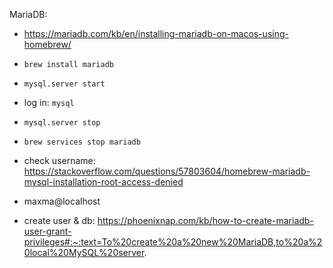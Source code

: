 MariaDB: 
- https://mariadb.com/kb/en/installing-mariadb-on-macos-using-homebrew/
- `brew install mariadb`
- `mysql.server start`
- log in: `mysql` 
- `mysql.server stop`
- `brew services stop mariadb`

- check username: https://stackoverflow.com/questions/57803604/homebrew-mariadb-mysql-installation-root-access-denied
- maxma@localhost
- create user & db: https://phoenixnap.com/kb/how-to-create-mariadb-user-grant-privileges#:~:text=To%20create%20a%20new%20MariaDB,to%20a%20local%20MySQL%20server.

